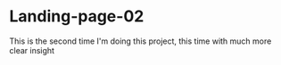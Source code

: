 # Landing-page-02
This is the second time I'm doing this project, this time with much more clear insight

